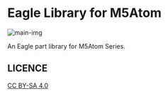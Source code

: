 # Eagle Library for M5Atom
![main-img](https://user-images.githubusercontent.com/14128408/97667980-6841ff80-1ac4-11eb-897c-b46a1d7febee.png)

An Eagle part library for M5Atom Series.

## LICENCE
[CC BY-SA 4.0](https://creativecommons.org/licenses/by-sa/4.0/)

